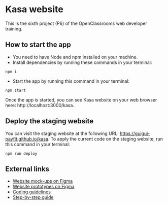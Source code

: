 # Kasa website

This is the sixth project (P6) of the OpenClassrooms web developer training.

## How to start the app

- You need to have Node and npm installed on your machine.
- Install dependencies by running these commands in your terminal:

```
npm i
```

- Start the app by running this command in your terminal:

```
npm start
```

Once the app is started, you can see Kasa website on your web browser here: http://localhost:3000/kasa.

## Deploy the staging website

You can visit the staging website at the following URL: https://guigui-payfit.github.io/kasa.
To apply the current code on the staging website, run this command in your terminal:

```
npm run deploy
```

## External links

- [Website mock-ups on Figma](https://www.figma.com/file/2BZEoBhyxt5IwZgRn0wGsL/Kasa_FR?type=design&node-id=0-1&mode=design)
- [Website prototypes on Figma](https://www.figma.com/proto/2BZEoBhyxt5IwZgRn0wGsL/Kasa_FR?type=design&node-id=3-0&t=x8RBKuR4UiE3hhBW-0&scaling=scale-down&page-id=0%3A1&starting-point-node-id=3%3A0&show-proto-sidebar=1)
- [Coding guidelines](https://course.oc-static.com/projects/D%C3%A9veloppeur+Web/IW_P8+React+Kasa/Kasa+coding+guidelines+-+IW+-+DW.pdf)
- [Step-by-step guide](https://course.oc-static.com/projects/D%C3%A9veloppeur+Web/IW_P8+React+Kasa/Kasa+etapes+cles+-+IW+-+DW.pdf)
